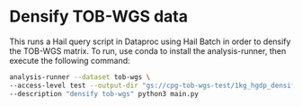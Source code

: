 # Densify TOB-WGS data

This runs a Hail query script in Dataproc using Hail Batch in order to densify the TOB-WGS matrix. To run, use conda to install the analysis-runner, then execute the following command:

```sh
analysis-runner --dataset tob-wgs \
--access-level test --output-dir "gs://cpg-tob-wgs-test/1kg_hgdp_densify/v2" \
--description "densify tob-wgs" python3 main.py
```
